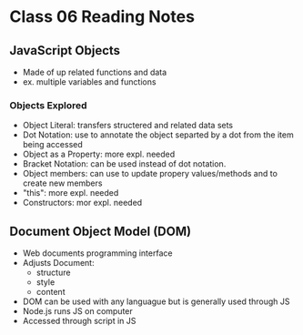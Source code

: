 # Class 06 Reading Notes

## JavaScript Objects

- Made of up related functions and data
- ex. multiple variables and functions

### Objects Explored

- Object Literal: transfers structered and related data sets
- Dot Notation: use to annotate the object separted by a dot from the item being accessed
- Object as a Property: more expl. needed
- Bracket Notation: can be used instead of dot notation.
- Object members: can use to update propery values/methods and to create new members
- "this": more expl. needed
- Constructors: mor expl. needed

## Document Object Model (DOM)

- Web documents programming interface
- Adjusts Document:
  - structure
  - style
  - content
- DOM can be used with any languague but is generally used through JS
- Node.js runs JS on computer
- Accessed through script in JS
